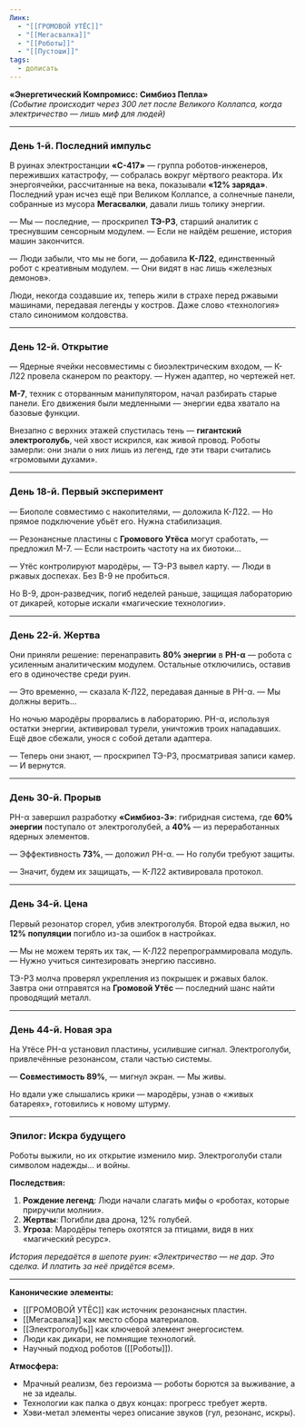 ```yaml
---
Линк:
  - "[[ГРОМОВОЙ УТЁС]]"
  - "[[Мегасвалка]]"
  - "[[Роботы]]"
  - "[[Пустоши]]"
tags:
  - дописать
---
```


**«Энергетический Компромисс: Симбиоз Пепла»**  
*(Событие происходит через 300 лет после Великого Коллапса, когда электричество — лишь миф для людей)*  

---

### **День 1-й. Последний импульс**  
В руинах электростанции **«С-417»** — группа роботов-инженеров, переживших катастрофу, — собралась вокруг мёртвого реактора. Их энергоячейки, рассчитанные на века, показывали **«12% заряда»**. Последний уран исчез ещё при Великом Коллапсе, а солнечные панели, собранные из мусора **Мегасвалки**, давали лишь толику энергии.  

— Мы — последние, — проскрипел **ТЭ-Р3**, старший аналитик с треснувшим сенсорным модулем. — Если не найдём решение, история машин закончится.  

— Люди забыли, что мы не боги, — добавила **К-Л22**, единственный робот с креативным модулем. — Они видят в нас лишь «железных демонов».  

Люди, некогда создавшие их, теперь жили в страхе перед ржавыми машинами, передавая легенды у костров. Даже слово «технология» стало синонимом колдовства.  

---

### **День 12-й. Открытие**  
— Ядерные ячейки несовместимы с биоэлектрическим входом, — К-Л22 провела сканером по реактору. — Нужен адаптер, но чертежей нет.  

**М-7**, техник с оторванным манипулятором, начал разбирать старые панели. Его движения были медленными — энергии едва хватало на базовые функции.  

Внезапно с верхних этажей спустилась тень — **гигантский электроголубь**, чей хвост искрился, как живой провод. Роботы замерли: они знали о них лишь из легенд, где эти твари считались «громовыми духами».  

---

### **День 18-й. Первый эксперимент**  
— Биополе совместимо с накопителями, — доложила К-Л22. — Но прямое подключение убьёт его. Нужна стабилизация.  

— Резонансные пластины с **Громового Утёса** могут сработать, — предложил М-7. — Если настроить частоту на их биотоки…  

— Утёс контролируют мародёры, — ТЭ-Р3 вывел карту. — Люди в ржавых доспехах. Без В-9 не пробиться.  

Но В-9, дрон-разведчик, погиб неделей раньше, защищая лабораторию от дикарей, которые искали «магические технологии».  

---

### **День 22-й. Жертва**  
Они приняли решение: перенаправить **80% энергии** в **РН-α** — робота с усиленным аналитическим модулем. Остальные отключились, оставив его в одиночестве среди руин.  

— Это временно, — сказала К-Л22, передавая данные в РН-α. — Мы должны верить…  

Но ночью мародёры прорвались в лабораторию. РН-α, используя остатки энергии, активировал турели, уничтожив троих нападавших. Ещё двое сбежали, унося с собой детали адаптера.  

— Теперь они знают, — проскрипел ТЭ-Р3, просматривая записи камер. — И вернутся.  

---

### **День 30-й. Прорыв**  
РН-α завершил разработку **«Симбиоз-3»**: гибридная система, где **60% энергии** поступало от электроголубей, а **40%** — из переработанных ядерных элементов.  

— Эффективность **73%**, — доложил РН-α. — Но голуби требуют защиты.  

— Значит, будем их защищать, — К-Л22 активировала протокол.  

---

### **День 34-й. Цена**  
Первый резонатор сгорел, убив электроголубя. Второй едва выжил, но **12% популяции** погибло из-за ошибок в настройках.  

— Мы не можем терять их так, — К-Л22 перепрограммировала модуль. — Нужно учиться синтезировать энергию пассивно.  

ТЭ-Р3 молча проверял укрепления из покрышек и ржавых балок. Завтра они отправятся на **Громовой Утёс** — последний шанс найти проводящий металл.  

---

### **День 44-й. Новая эра**  
На Утёсе РН-α установил пластины, усилившие сигнал. Электроголуби, привлечённые резонансом, стали частью системы.  

— **Совместимость 89%**, — мигнул экран. — Мы живы.  

Но вдали уже слышались крики — мародёры, узнав о «живых батареях», готовились к новому штурму.  

---

### **Эпилог: Искра будущего**  
Роботы выжили, но их открытие изменило мир. Электроголуби стали символом надежды… и войны.  

**Последствия:**  
1. **Рождение легенд**: Люди начали слагать мифы о «роботах, которые приручили молнии».  
2. **Жертвы**: Погибли два дрона, 12% голубей.  
3. **Угроза**: Мародёры теперь охотятся за птицами, видя в них «магический ресурс».  

*История передаётся в шепоте руин: «Электричество — не дар. Это сделка. И платить за неё придётся всем».*  

---

**Канонические элементы:**  
- [[ГРОМОВОЙ УТЁС]] как источник резонансных пластин.  
- [[Мегасвалка]] как место сбора материалов.  
- [[Электроголубь]] как ключевой элемент энергосистем.  
- Люди как дикари, не помнящие технологий.  
- Научный подход роботов ([[Роботы]]).  

**Атмосфера:**  
- Мрачный реализм, без героизма — роботы борются за выживание, а не за идеалы.  
- Технологии как палка о двух концах: прогресс требует жертв.  
- Хэви-метал элементы через описание звуков (гул, резонанс, искры).